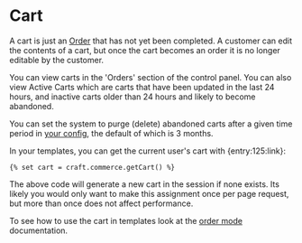 # Cart

A cart is just an [Order](en/orders.md) that has not yet been completed. A customer can edit the contents of a cart, but once the cart becomes an order it is no longer editable by the customer.

You can view carts in the 'Orders' section of the control panel. You can also view Active Carts
which are carts that have been updated in the last 24 hours, and inactive carts older than 24 hours
and likely to become abandoned.

You can set the system to purge (delete) abandoned carts after a given time period in [your config](en/general-config.md#purgeinactivecartsduration), the default of which is 3 months.


In your templates, you can get the current user's cart with {entry:125:link}:
```twig
{% set cart = craft.commerce.getCart() %}
```

The above code will generate a new cart in the session if none exists. Its likely you would only 
want to make this assignment once per page request, but more than once does not affect performance.

To see how to use the cart in templates look at the [order mode](en/order-model) documentation.
